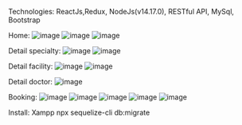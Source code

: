 Technologies: ReactJs,Redux, NodeJs(v14.17.0), RESTful API, MySql,
 Bootstrap

Home: 
![image](https://github.com/user-attachments/assets/2dab7ef9-6c09-4541-9c66-da3edc25343e)
![image](https://github.com/user-attachments/assets/45b009fc-a3b9-481e-a16e-3f07c6e8c9d0)
![image](https://github.com/user-attachments/assets/1e3827f3-dc68-41ea-8db5-e3efdd8c5bab)

Detail specialty:
![image](https://github.com/user-attachments/assets/b793e6f0-9537-4870-baa4-eff924f4fd7e)
![image](https://github.com/user-attachments/assets/2a40e243-1020-43a6-933b-7667d0502703)

Detail facility:
![image](https://github.com/user-attachments/assets/d254b6c5-94eb-4f10-92e9-f2c28d4a2a68)
![image](https://github.com/user-attachments/assets/5a4ff620-b18a-482d-823a-dea69524dcb0)

Detail doctor:
![image](https://github.com/user-attachments/assets/6af18cee-bf16-46ab-b4c7-94acbf9b818c)

Booking: 
![image](https://github.com/user-attachments/assets/61399e74-ad10-496b-9fbb-319a96178287)
![image](https://github.com/user-attachments/assets/642bbca8-6e3e-4fd2-a7d1-bd15b5004c60)
![image](https://github.com/user-attachments/assets/91ee8cf4-ed6a-4dd5-b2eb-6bb3440a1f3e)
![image](https://github.com/user-attachments/assets/7ba2e248-85f1-49a3-a2da-07614000e50b)
![image](https://github.com/user-attachments/assets/00b00a26-3316-4f7b-a0b0-b5722ddfdb84)

Install:
Xampp
npx sequelize-cli db:migrate  













